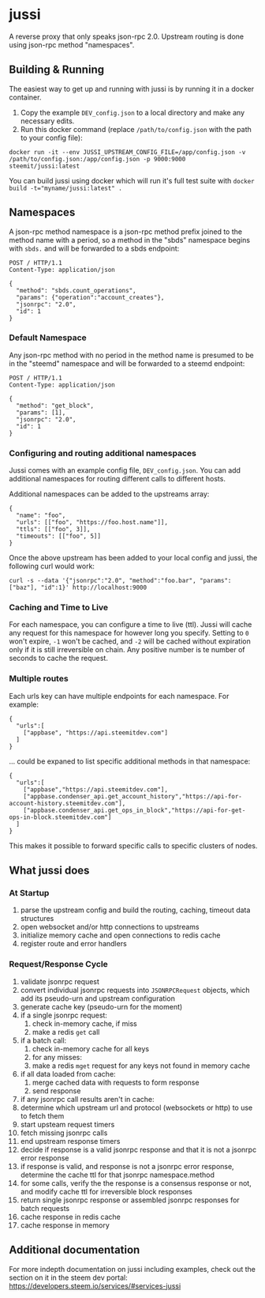 # jussi

A reverse proxy that only speaks json-rpc 2.0. Upstream routing is done using json-rpc method "namespaces".

## Building & Running

The easiest way to get up and running with jussi is by running it in a docker container.

1) Copy the example `DEV_config.json` to a local directory and make any necessary edits.
2) Run this docker command (replace `/path/to/config.json` with the path to your config file): 
```
docker run -it --env JUSSI_UPSTREAM_CONFIG_FILE=/app/config.json -v /path/to/config.json:/app/config.json -p 9000:9000 steemit/jussi:latest
```

You can build jussi using docker which will run it's full test suite with `docker build -t="myname/jussi:latest" .`

## Namespaces
A json-rpc method namespace is a json-rpc method prefix joined to the method name with a period, so a method in the "sbds" namespace begins with `sbds.` and will be forwarded to a sbds endpoint:
```
POST / HTTP/1.1
Content-Type: application/json

{
  "method": "sbds.count_operations",
  "params": {"operation":"account_creates"},
  "jsonrpc": "2.0",
  "id": 1
}
```

### Default Namespace
Any json-rpc method with no period in the method name is presumed to be in the "steemd" namespace and will be forwarded to a steemd endpoint:

```
POST / HTTP/1.1
Content-Type: application/json

{
  "method": "get_block",
  "params": [1],
  "jsonrpc": "2.0",
  "id": 1
}
```

### Configuring and routing additional namespaces

Jussi comes with an example config file, `DEV_config.json`. You can add additional namespaces for routing different calls to different hosts.

Additional namespaces can be added to the upstreams array:

```
{
  "name": "foo",
  "urls": [["foo", "https://foo.host.name"]],
  "ttls": [["foo", 3]],
  "timeouts": [["foo", 5]]
}
```

Once the above upstream has been added to your local config and jussi, the following curl would work:
```
curl -s --data '{"jsonrpc":"2.0", "method":"foo.bar", "params":["baz"], "id":1}' http://localhost:9000
```

### Caching and Time to Live

For each namespace, you can configure a time to live (ttl). Jussi will cache any request for this namespace for however long you specify. Setting to `0` won't expire, `-1` won't be cached, and `-2` will be cached without expiration only if it is still irreversible on chain. Any positive number is te number of seconds to cache the request.

### Multiple routes

Each urls key can have multiple endpoints for each namespace. For example:

```
{
  "urls":[
    ["appbase", "https://api.steemitdev.com"]
  ]
}
```

… could be expaned to list specific additional methods in that namespace:

```
{
  "urls":[
    ["appbase","https://api.steemitdev.com"],
    ["appbase.condenser_api.get_account_history","https://api-for-account-history.steemitdev.com"],
    ["appbase.condenser_api.get_ops_in_block","https://api-for-get-ops-in-block.steemitdev.com"]
  ]
}
```

This makes it possible to forward specific calls to specific clusters of nodes.


## What jussi does
### At Startup
1. parse the upstream config and build the routing, caching, timeout data structures
1. open websocket and/or http connections to upstreams
1. initialize memory cache and open connections to redis cache
1. register route and error handlers


### Request/Response Cycle

1. validate jsonrpc request
1. convert individual jsonrpc requests into `JSONRPCRequest` objects, which add its pseudo-urn and upstream configuration
1. generate cache key (pseudo-urn for the moment)
1. if a single jsonrpc request:
   1. check in-memory cache, if miss
   1. make a redis `get` call
1. if a batch call:
   1. check in-memory cache for all keys
   1. for any misses:
     1. make a redis `mget` request for any keys not found in memory cache
1. if all data loaded from cache:
   1. merge cached data with requests to form response
   1. send response
1. if any jsonrpc call results aren't in cache:
  1. determine which upstream url and protocol (websockets or http) to use to fetch them
1. start upsteam request timers
1. fetch missing jsonrpc calls
1. end upstream response timers
1. decide if response is a valid jsonrpc response and that it is not a jsonrpc error response
1. if response is valid, and response is not a jsonrpc error response, determine the cache ttl for that jsonrpc namespace.method
1. for some calls, verify the the response is a consensus response or not, and modify cache ttl for irreversible block responses
1. return single jsonrpc response or assembled jsonrpc responses for batch requests
1. cache response in redis cache
1. cache response in memory

## Additional documentation

For more indepth documentation on jussi including examples, check out the section on it in the steem dev portal: https://developers.steem.io/services/#services-jussi